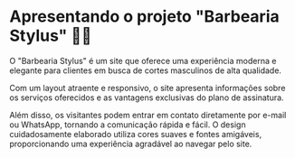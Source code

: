 # Apresentando o projeto "Barbearia Stylus" 🧔💈

O "Barbearia Stylus" é um site que oferece uma experiência moderna e elegante para clientes em busca de cortes masculinos de alta qualidade. 

Com um layout atraente e responsivo, o site apresenta informações sobre os serviços oferecidos e as vantagens exclusivas do plano de assinatura. 

Além disso, os visitantes podem entrar em contato diretamente por e-mail ou WhatsApp, tornando a comunicação rápida e fácil. 
O design cuidadosamente elaborado utiliza cores suaves e fontes amigáveis, proporcionando uma experiência agradável ao navegar pelo site. 
